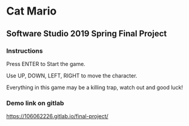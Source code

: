 # Cat Mario

## Software Studio 2019 Spring Final Project

### Instructions

Press ENTER to Start the game.

Use UP, DOWN, LEFT, RIGHT to move the character.

Everything in this game may be a killing trap, watch out and good luck!

### Demo link on gitlab

https://106062226.gitlab.io/final-project/
